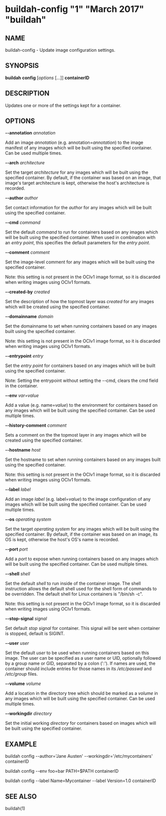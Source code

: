# buildah-config "1" "March 2017" "buildah"

## NAME
buildah\-config - Update image configuration settings.

## SYNOPSIS
**buildah** **config** [*options* [...]] **containerID**

## DESCRIPTION
Updates one or more of the settings kept for a container.

## OPTIONS

**--annotation** *annotation*

Add an image *annotation* (e.g. annotation=*annotation*) to the image manifest
of any images which will be built using the specified container. Can be used multiple times.

**--arch** *architecture*

Set the target *architecture* for any images which will be built using the
specified container.  By default, if the container was based on an image, that
image's target architecture is kept, otherwise the host's architecture is
recorded.

**--author** *author*

Set contact information for the *author* for any images which will be built
using the specified container.

**--cmd** *command*

Set the default *command* to run for containers based on any images which will
be built using the specified container.  When used in combination with an
*entry point*, this specifies the default parameters for the *entry point*.

**--comment** *comment*

Set the image-level comment for any images which will be built using the
specified container.

Note: this setting is not present in the OCIv1 image format, so it is discarded when writing images using OCIv1 formats.

**--created-by** *created*

Set the description of how the topmost layer was *created* for any images which
will be created using the specified container.

**--domainname** *domain*

Set the domainname to set when running containers based on any images built
using the specified container.

Note: this setting is not present in the OCIv1 image format, so it is discarded when writing images using OCIv1 formats.

**--entrypoint** *entry*

Set the *entry point* for containers based on any images which will be built
using the specified container.

Note: Setting the entrypoint without setting the --cmd, clears the cmd field in the container.

**--env** *var=value*

Add a value (e.g. name=*value*) to the environment for containers based on any
images which will be built using the specified container. Can be used multiple times.

**--history-comment** *comment*

Sets a comment on the the topmost layer in any images which will be created
using the specified container.

**--hostname** *host*

Set the hostname to set when running containers based on any images built using
the specified container.

Note: this setting is not present in the OCIv1 image format, so it is discarded when writing images using OCIv1 formats.

**--label** *label*

Add an image *label* (e.g. label=*value*) to the image configuration of any
images which will be built using the specified container. Can be used multiple times.

**--os** *operating system*

Set the target *operating system* for any images which will be built using
the specified container.  By default, if the container was based on an image,
its OS is kept, otherwise the host's OS's name is recorded.

**--port** *port*

Add a *port* to expose when running containers based on any images which
will be built using the specified container. Can be used multiple times.

**--shell** *shell*

Set the default *shell* to run inside of the container image.
The shell instruction allows the default shell used for the shell form of commands to be overridden. The default shell for Linux containers is "/bin/sh -c".

Note: this setting is not present in the OCIv1 image format, so it is discarded when writing images using OCIv1 formats.

**--stop-signal** *signal*

Set default *stop signal* for container. This signal will be sent when container is stopped, default is SIGINT.

**--user** *user*

Set the default *user* to be used when running containers based on this image.
The user can be specified as a user name
or UID, optionally followed by a group name or GID, separated by a colon (':').
If names are used, the container should include entries for those names in its
*/etc/passwd* and */etc/group* files.

**--volume** *volume*

Add a location in the directory tree which should be marked as a *volume* in any images which will be built using the specified container. Can be used multiple times.

**--workingdir** *directory*

Set the initial working *directory* for containers based on images which will
be built using the specified container.

## EXAMPLE

buildah config --author='Jane Austen' --workingdir='/etc/mycontainers' containerID

buildah config --env foo=bar PATH=$PATH containerID

buildah config --label Name=Mycontainer --label  Version=1.0 containerID

## SEE ALSO
buildah(1)
